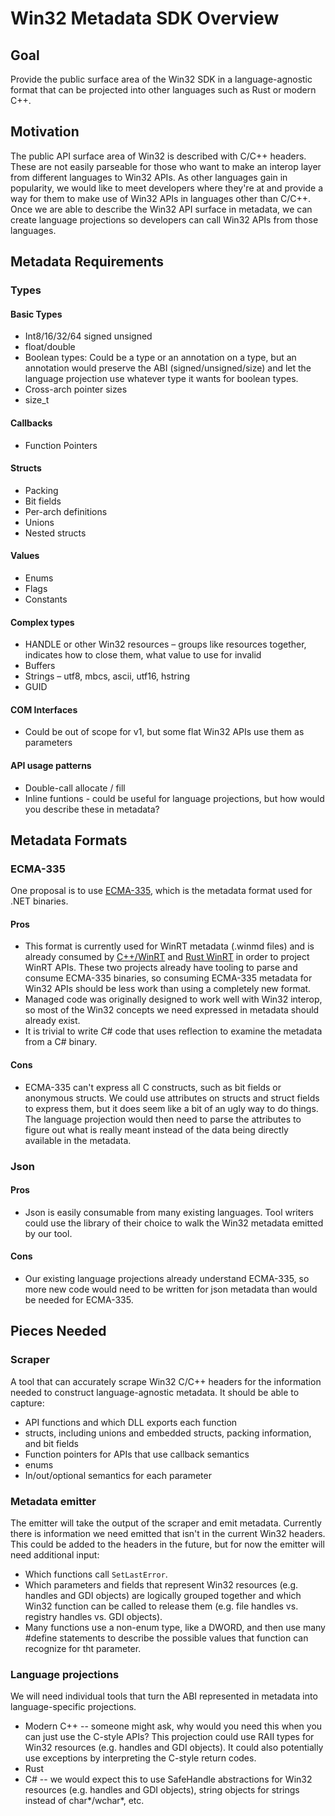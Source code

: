 # Win32 Metadata SDK Overview

## Goal

Provide the public surface area of the Win32 SDK in a language-agnostic format that can be projected into other languages such as Rust or modern C++.

## Motivation

The public API surface area of Win32 is described with C/C++ headers. These are not easily parseable for those who want to make an interop layer from different languages to Win32 APIs. As other languages gain in popularity, we would like to meet developers where they're at and provide a way for them to make use of Win32 APIs in languages other than C/C++. Once we are able to describe the Win32 API surface in metadata, we can create language projections so developers can call Win32 APIs from those languages.

## Metadata Requirements
### Types
#### Basic Types
- Int8/16/32/64 signed unsigned
- float/double
- Boolean types: Could be a type or an annotation on a type, but an annotation would preserve the ABI (signed/unsigned/size) and let the language projection use whatever type it wants for boolean types.
- Cross-arch pointer sizes
- size_t
#### Callbacks
- Function Pointers
#### Structs
- Packing
- Bit fields
- Per-arch definitions
- Unions
- Nested structs
#### Values
- Enums
- Flags
- Constants
#### Complex types
- HANDLE or other Win32 resources – groups like resources together, indicates how to close them, what value to use for invalid
- Buffers
- Strings – utf8, mbcs, ascii, utf16, hstring
- GUID
#### COM Interfaces
- Could be out of scope for v1, but some flat Win32 APIs use them as parameters
#### API usage patterns
- Double-call allocate / fill
- Inline funtions - could be useful for language projections, but how would you describe these in metadata?

## Metadata Formats

### ECMA-335

One proposal is to use [ECMA-335](http://www.ecma-international.org/publications/standards/Ecma-335.htm), which is the metadata format used for .NET binaries.

#### Pros
- This format is currently used for WinRT metadata (.winmd files) and is already consumed by [C++/WinRT](https://github.com/Microsoft/cppwinrt) and [Rust WinRT](https://github.com/Microsoft/cppwinrt) in order to project WinRT APIs. These two projects already have tooling to parse and consume ECMA-335 binaries, so consuming ECMA-335 metadata for Win32 APIs should be less work than using a completely new format.
- Managed code was originally designed to work well with Win32 interop, so most of the Win32 concepts we need expressed in metadata should already exist.
- It is trivial to write C# code that uses reflection to examine the metadata from a C# binary.

#### Cons
- ECMA-335 can't express all C constructs, such as bit fields or anonymous structs. We could use attributes on structs and struct fields to express them, but it does seem like a bit of an ugly way to do things. The language projection would then need to parse the attributes to figure out what is really meant instead of the data being directly available in the metadata.

### Json

#### Pros
- Json is easily consumable from many existing languages. Tool writers could use the library of their choice to walk the Win32 metadata emitted by our tool.

#### Cons
- Our existing language projections already understand ECMA-335, so more new code would need to be written for json metadata than would be needed for ECMA-335.

## Pieces Needed

### Scraper
A tool that can accurately scrape Win32 C/C++ headers for the information needed to construct language-agnostic metadata. It should be able to capture:

- API functions and which DLL exports each function
- structs, including unions and embedded structs, packing information, and bit fields
- Function pointers for APIs that use callback semantics
- enums
- In/out/optional semantics for each parameter

### Metadata emitter
The emitter will take the output of the scraper and emit metadata. Currently there is information we need emitted that isn't in the current Win32 headers. This could be added to the headers in the future, but for now the emitter will need additional input:

- Which functions call `SetLastError`.
- Which parameters and fields that represent Win32 resources (e.g. handles and GDI objects) are logically grouped together and which Win32 function can be called to release them (e.g. file handles vs. registry handles vs. GDI objects).
- Many functions use a non-enum type, like a DWORD, and then use many #define statements to describe the possible values that function can recognize for tht parameter.

### Language projections

We will need individual tools that turn the ABI represented in metadata into language-specific projections.

- Modern C++ -- someone might ask, why would you need this when you can just use the C-style APIs? This projection could use RAII types for Win32 resources (e.g. handles and GDI objects). It could also potentially use exceptions by interpreting the C-style return codes.
- Rust
- C# -- we would expect this to use SafeHandle abstractions for Win32 resources (e.g. handles and GDI objects), string objects for strings instead of char*/wchar*, etc.